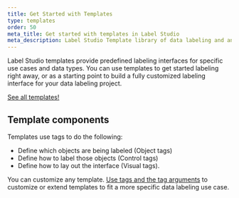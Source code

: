 ```yaml
---
title: Get Started with Templates
type: templates
order: 50
meta_title: Get started with templates in Label Studio
meta_description: Label Studio Template library of data labeling and annotation configurations for various data types.
---
```


Label Studio templates provide predefined labeling interfaces for specific use cases and data types. You can use templates to get started labeling right away, or as a starting point to build a fully customized labeling interface for your data labeling project.

<a class="button" href="gallery.html">See all templates!</a>

## Template components

Templates use tags to do the following:
- Define which objects are being labeled (Object tags)
- Define how to label those objects (Control tags)
- Define how to lay out the interface (Visual tags). 

You can customize any template. [Use tags and the tag arguments](/tags) to customize or extend templates to fit a more specific data labeling use case.
